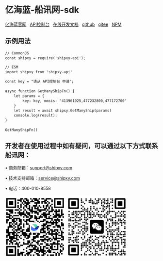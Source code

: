 # 亿海蓝-船讯网-sdk
[亿海蓝官网](https://www.shipxy.com/)&nbsp;&nbsp;
[API控制台](https://api.shipxy.com/v3/console/index)&nbsp;&nbsp;
[在线开发文档](https://hiiau7lsqq.feishu.cn/wiki/E0wAwrPpvieGhSk5wLCctNqonVb)&nbsp;&nbsp;
[github](https://github.com/shipxy-com/shipxy-api-npm)&nbsp;&nbsp;
[gitee](https://gitee.com/shipxy-com/shipxy-api-npm)&nbsp;&nbsp;
[NPM](https://www.npmjs.com/package/shipxy-api)

## 示例用法
```
// CommonJS
const shipxy = require('shipxy-api'); 
```
```
// ESM
import shipxy from 'shipxy-api' 
```
```
const key = "请从 API控制台 申请";

async function GetManyShipFn() {
    let params = {
        key: key, mmsis: "413961925,477232800,477172700"
    }
    let result = await shipxy.GetManyShip(params)
    console.log(result);
}

GetManyShipFn()

```

## 开发者在使用过程中如有疑问，可以通过以下方式联系船讯网：

• 商务邮箱：support@shipxy.com

• 技术支持邮箱：service@shipxy.com

• 电话：400-010-8558 

![飞书](./images/飞书.jpg)
![微信](./images/微信.jpg)